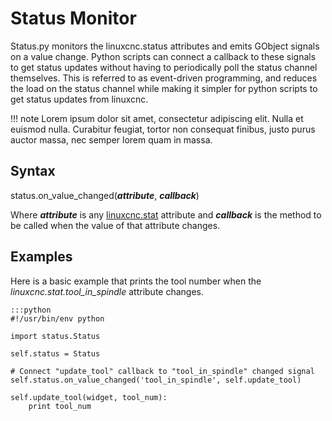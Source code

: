 # Status Monitor

Status.py monitors the linuxcnc.status attributes and emits GObject signals on a value change. Python scripts can connect a callback to these signals to get status updates without having to periodically poll the status channel themselves. This is referred to as event-driven programming, and reduces the load on the status channel while making it simpler for python scripts to get status updates from linuxcnc.


!!! note
    Lorem ipsum dolor sit amet, consectetur adipiscing elit. Nulla et euismod
    nulla. Curabitur feugiat, tortor non consequat finibus, justo purus auctor
    massa, nec semper lorem quam in massa.


## Syntax

status.on_value_changed(_**attribute**_, _**callback**_)

Where _**attribute**_ is any [linuxcnc.stat](http://linuxcnc.org/docs/devel/html/config/python-interface.html#_linuxcnc_stat_attributes) attribute and _**callback**_ is the method to be called when the value of that attribute changes.

## Examples

Here is a basic example that prints the tool number when the _linuxcnc.stat.tool_in_spindle_ attribute changes.

    :::python
    #!/usr/bin/env python

    import status.Status

    self.status = Status

    # Connect "update_tool" callback to "tool_in_spindle" changed signal
    self.status.on_value_changed('tool_in_spindle', self.update_tool)

    self.update_tool(widget, tool_num):
        print tool_num
